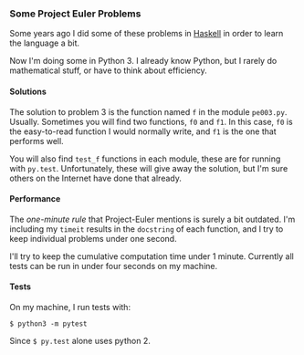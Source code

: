### Some Project Euler Problems

Some years ago I did some of these problems in [Haskell](https://github.com/ewilson/haskell-euler) in order
to learn the language a bit.

Now I'm doing some in Python 3. I already know Python, but I rarely do mathematical stuff, or have
to think about efficiency.

#### Solutions

The solution to problem 3 is the function named `f` in the module `pe003.py`. Usually. Sometimes you will find
two functions, `f0` and `f1`. In this case, `f0` is the easy-to-read function I would normally write, and `f1` is 
the one that performs well.

You will also find `test_f` functions in each module, these are for running with `py.test`. Unfortunately, these
will give away the solution, but I'm sure others on the Internet have done that already.

#### Performance

The _one-minute rule_ that Project-Euler mentions is surely a bit outdated. I'm including my `timeit` results in the
`docstring` of each function, and I try to keep individual problems under one second.

I'll try to keep the cumulative computation time under 1 minute. 
Currently all tests can be run in under four seconds on my machine.

#### Tests

On my machine, I run tests with:

    $ python3 -m pytest
    
Since `$ py.test` alone uses python 2.

